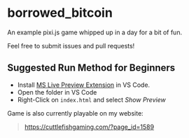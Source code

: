 # borrowed_bitcoin
An example pixi.js game whipped up in a day for a bit of fun.

Feel free to submit issues and pull requests!

## Suggested Run Method for Beginners
- Install [MS Live Preview Extension](https://marketplace.visualstudio.com/items?itemName=ms-vscode.live-server) in VS Code.
- Open the folder in VS Code
- Right-Click on `index.html` and select *Show Preview*

Game is also currently playable on my website:
> https://cuttlefishgaming.com/?page_id=1589
